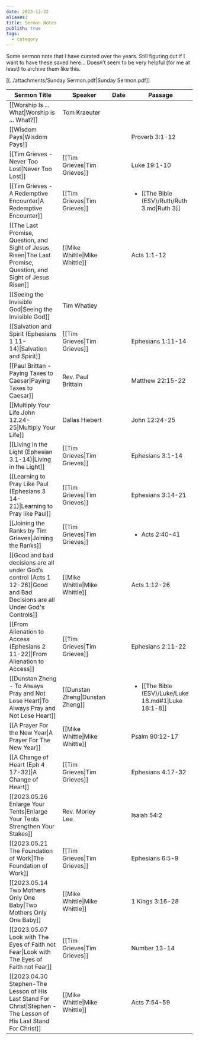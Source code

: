 ```yaml
---
date: 2023-12-22
aliases: 
title: Sermon Notes
publish: true
tags:
  - category
---
```

Some sermon note that I have curated over the years. Still figuring out if I want to have these saved here… Doesn’t seem to be very helpful (for me at least) to archive them like this.

[[../attachments/Sunday Sermon.pdf|Sunday Sermon.pdf]]


| Sermon Title                                                                                                                              | Speaker                                         | Date | Passage                                                               |
| ----------------------------------------------------------------------------------------------------------------------------------------- | ----------------------------------------------- | ---- | --------------------------------------------------------------------- |
| [[Worship Is ... What\|Worship is ... What?]]                                                                              | Tom Kraeuter                                    |      |                                                                       |
| [[Wisdom Pays\|Wisdom Pays]]                                                                                               |                                                 |      | Proverb 3:1-12                                                        |
| [[Tim Grieves - Never Too Lost\|Never Too Lost]]                                                                           | [[Tim Grieves\|Tim Grieves]]     |      | Luke 19:1-10                                                          |
| [[Tim Grieves - A Redemptive Encounter\|A Redemptive Encounter]]                                                           | [[Tim Grieves\|Tim Grieves]]     |      | <ul><li>[[The Bible (ESV)/Ruth/Ruth 3.md\|Ruth 3]]</li></ul>         |
| [[The Last Promise, Question, and Sight of Jesus Risen\|The Last Promise, Question, and Sight of Jesus Risen]]             | [[Mike Whittle\|Mike Whittle]]   |      | Acts 1:1-12                                                           |
| [[Seeing the Invisible God\|Seeing the Invisible God]]                                                                     | Tim Whatley                                     |      |                                                                       |
| [[Salvation and Spirit (Ephesians 1 11-14)\|Salvation and Spirit]]                                                         | [[Tim Grieves\|Tim Grieves]]     |      | Ephesians 1:11-14                                                     |
| [[Paul Brittan - Paying Taxes to Caesar\|Paying Taxes to Caesar]]                                                          | Rev. Paul Brittain                              |      | Matthew 22:15-22                                                      |
| [[Multiply Your Life John 12.24-25\|Multiply Your Life]]                                                                   | Dallas Hiebert                                  |      | John 12:24-25                                                         |
| [[Living in the Light (Ephesian 3.1-14)\|Living in the Light]]                                                             | [[Tim Grieves\|Tim Grieves]]     |      | Ephesians 3:1-14                                                      |
| [[Learning to Pray Like Paul (Ephesians 3 14-21)\|Learning to Pray like Paul]]                                             | [[Tim Grieves\|Tim Grieves]]     |      | Ephesians 3:14-21                                                     |
| [[Joining the Ranks by Tim Grieves\|Joining the Ranks]]                                                                    | [[Tim Grieves\|Tim Grieves]]     |      | <ul><li>Acts 2:40-41</li></ul>                                        |
| [[Good and bad decisions are all under God’s control (Acts 1 12-26)\|Good and Bad Decisions are all Under God's Controls]] | [[Mike Whittle\|Mike Whittle]]   |      | Acts 1:12-26                                                          |
| [[From Alienation to Access (Ephesians 2 11-22)\|From Alienation to Access]]                                               | [[Tim Grieves\|Tim Grieves]]     |      | Ephesians 2:11-22                                                     |
| [[Dunstan Zheng - To Always Pray and Not Lose Heart\|To Always Pray and Not Lose Heart]]                                   | [[Dunstan Zheng\|Dunstan Zheng]] |      | <ul><li>[[The Bible (ESV)/Luke/Luke 18.md#1\|Luke 18:1-8]]</li></ul> |
| [[A Prayer For the New Year\|A Prayer For The New Year]]                                                                   | [[Mike Whittle\|Mike Whittle]]   |      | Psalm 90:12-17                                                        |
| [[A Change of Heart (Eph 4 17-32)\|A Change of Heart]]                                                                     | [[Tim Grieves\|Tim Grieves]]     |      | Ephesians 4:17-32                                                     |
| [[2023.05.26 Enlarge Your Tents\|Enlarge Your Tents Strengthen Your Stakes]]                                               | Rev. Morley Lee                                 |      | Isaiah 54:2                                                           |
| [[2023.05.21 The Foundation of Work\|The Foundation of Work]]                                                              | [[Tim Grieves\|Tim Grieves]]     |      | Ephesians 6:5-9                                                       |
| [[2023.05.14 Two Mothers Only One Baby\|Two Mothers Only One Baby]]                                                        | [[Mike Whittle\|Mike Whittle]]   |      | 1 Kings 3:16-28                                                       |
| [[2023.05.07 Look with The Eyes of Faith not Fear\|Look with The Eyes of Faith not Fear]]                                  | [[Tim Grieves\|Tim Grieves]]     |      | Number 13-14                                                          |
| [[2023.04.30 Stephen-The Lesson of His Last Stand For Christ\|Stephen - The Lesson of His Last Stand For Christ]]          | [[Mike Whittle\|Mike Whittle]]   |      | Acts 7:54-59                                                          |

